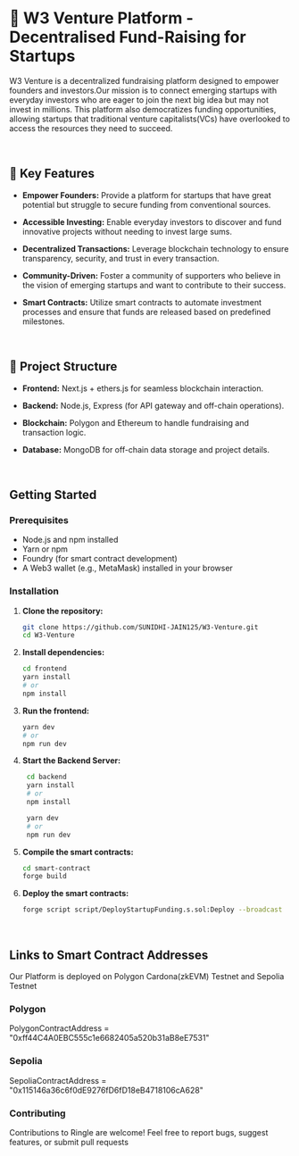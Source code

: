 # 🚀  W3 Venture Platform - Decentralised Fund-Raising for Startups

W3 Venture is a decentralized fundraising platform designed to empower founders and investors.Our mission is to connect emerging startups with everyday investors who are eager to join the next big idea but may not invest in millions.
This platform also democratizes funding opportunities, allowing startups that traditional venture capitalists(VCs) have overlooked to access the resources they need to succeed.

<br/>

## 🌟 Key Features

  - **Empower Founders:**
Provide a platform for startups that have great potential but struggle to secure funding from conventional sources.

  - **Accessible Investing:**
Enable everyday investors to discover and fund innovative projects without needing to invest large sums.

   - **Decentralized Transactions:**
Leverage blockchain technology to ensure transparency, security, and trust in every transaction.

 - **Community-Driven:**
Foster a community of supporters who believe in the vision of emerging startups and want to contribute to their success.

 - **Smart Contracts:**
 Utilize smart contracts to automate investment processes and ensure that funds are released based on predefined milestones.

<br/>

## 📂 Project Structure

- **Frontend:**  Next.js + ethers.js for seamless blockchain interaction.

- **Backend:** Node.js, Express (for API gateway and off-chain operations).

- **Blockchain:** Polygon and Ethereum to handle fundraising and transaction logic.

- **Database:** MongoDB for off-chain data storage and project details.


<br/>

## Getting Started


### Prerequisites
- Node.js and npm installed
- Yarn or npm
- Foundry (for smart contract development)
- A Web3 wallet (e.g., MetaMask) installed in your browser

### Installation


1. **Clone the repository:**
   ```bash
   git clone https://github.com/SUNIDHI-JAIN125/W3-Venture.git
   cd W3-Venture
   ```

2. **Install dependencies:**
   ```bash
   cd frontend
   yarn install
   # or
   npm install
   ```
   
3. **Run the frontend:**
    ```bash
    yarn dev
    # or
    npm run dev
    ```
    
4. **Start the Backend Server:**
   ```bash
    cd backend
    yarn install
    # or
    npm install

    yarn dev
    # or
    npm run dev
   ```
  
5. **Compile the smart contracts:**
    ```bash
    cd smart-contract
    forge build
    ```
  

6. **Deploy the smart contracts:**
    ```bash
    forge script script/DeployStartupFunding.s.sol:Deploy --broadcast
     ```

<br/>

## Links to Smart Contract Addresses

Our Platform is deployed on Polygon Cardona(zkEVM) Testnet and Sepolia Testnet

### Polygon 
PolygonContractAddress = "0xff44C4A0EBC555c1e6682405a520b31aB8eE7531"
###  Sepolia
SepoliaContractAddress = "0x115146a36c6f0dE9276fD6fD18eB4718106cA628"


### Contributing
Contributions to Ringle are welcome! Feel free to report bugs, suggest features, or submit pull requests
  
 


